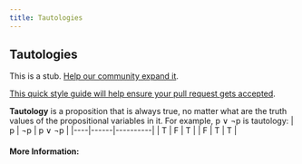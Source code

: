 ```yaml
---
title: Tautologies
---
```

## Tautologies

This is a stub. <a href='https://github.com/freecodecamp/guides/tree/master/src/pages/logic/tautologies/index.md' target='_blank' rel='nofollow'>Help our community expand it</a>.

<a href='https://github.com/freecodecamp/guides/blob/master/README.md' target='_blank' rel='nofollow'>This quick style guide will help ensure your pull request gets accepted</a>.

<!-- The article goes here, in GitHub-flavored Markdown. Feel free to add YouTube videos, images, and CodePen/JSBin embeds  -->
**Tautology** is a proposition that is always true, no matter what are the truth values of the propositional variables in it.
For example, p ∨ ¬p is tautology:
|  p |  ¬p  |  p ∨ ¬p  |
|----|------|----------|
| T  |   F  |      T   |
| F  |   T  |      T   |


#### More Information:
<!-- Please add any articles you think might be helpful to read before writing the article -->


